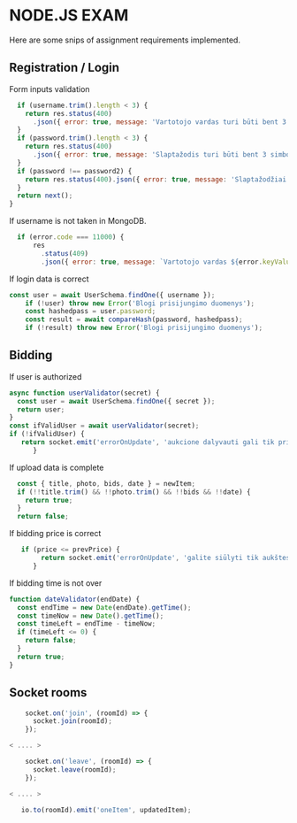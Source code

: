 # NODE.JS EXAM

Here are some snips of assignment requirements implemented.

## Registration / Login

Form inputs validation

```javascript
  if (username.trim().length < 3) {
    return res.status(400)
      .json({ error: true, message: 'Vartotojo vardas turi būti bent 3 simbolių ilgio' });
  }
  if (password.trim().length < 3) {
    return res.status(400)
      .json({ error: true, message: 'Slaptažodis turi būti bent 3 simbolių ilgio' });
  }
  if (password !== password2) {
    return res.status(400).json({ error: true, message: 'Slaptažodžiai nesutampa' });
  }
  return next();
}
```
If username is not taken in MongoDB. 

```javascript
  if (error.code === 11000) {
      res
        .status(409)
        .json({ error: true, message: `Vartotojo vardas ${error.keyValue.username} užimtas` });
```
If login data is correct

```javascript
const user = await UserSchema.findOne({ username });
    if (!user) throw new Error('Blogi prisijungimo duomenys');
    const hashedpass = user.password;
    const result = await compareHash(password, hashedpass);
    if (!result) throw new Error('Blogi prisijungimo duomenys');
```
## Bidding
If user is authorized

```javascript
async function userValidator(secret) {
  const user = await UserSchema.findOne({ secret });
  return user;
}
const ifValidUser = await userValidator(secret);
if (!ifValidUser) {
   return socket.emit('errorOnUpdate', 'aukcione dalyvauti gali tik prisijungęs vartotojas');
      }
```
If upload data is complete
```javascript
  const { title, photo, bids, date } = newItem;
  if (!!title.trim() && !!photo.trim() && !!bids && !!date) {
    return true;
  }
  return false;
```
If bidding price is correct
```javascript
   if (price <= prevPrice) {
        return socket.emit('errorOnUpdate', 'galite siūlyti tik aukštesnę, negu esama kaina');
      }
```
If bidding time is not over
```javascript
function dateValidator(endDate) {
  const endTime = new Date(endDate).getTime();
  const timeNow = new Date().getTime();
  const timeLeft = endTime - timeNow;
  if (timeLeft <= 0) {
    return false;
  }
  return true;
}
```


## Socket rooms 

```javascript
    socket.on('join', (roomId) => {
      socket.join(roomId);
    });

< .... >

    socket.on('leave', (roomId) => {
      socket.leave(roomId);
    });

< .... >

   io.to(roomId).emit('oneItem', updatedItem);
```
